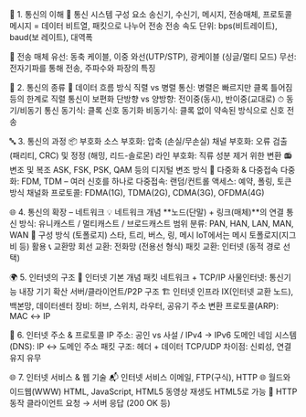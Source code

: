📡 1. 통신의 이해 
🔧 통신 시스템 구성 요소 
송신기, 수신기, 메시지, 전송매체, 프로토콜 
메시지 = 데이터 비트열, 패킷으로 나누어 전송 
전송 속도 단위: bps(비트레이트), baud(보 레이트), 대역폭 

🔌 전송 매체 
유선: 동축 케이블, 이중 와선(UTP/STP), 광케이블 (싱글/멀티 모드) 
무선: 전자기파를 통해 전송, 주파수와 파장의 특징 

🔀 2. 통신의 종류 
🚏 데이터 흐름 방식 
직렬 vs 병렬 통신: 병렬은 빠르지만 클록 틀어짐 등의 한계로 직렬 통신이 보편화 
단방향 vs 양방향: 전이중(동시), 반이중(교대로) 
⏱ 동기/비동기 통신 
동기식: 클록 신호 동기화 
비동기식: 클록 없이 약속된 방식으로 신호 전송

🔤 3. 통신의 과정 
📦 부호화 
소스 부호화: 압축 (손실/무손실) 
채널 부호화: 오류 검출 (패리티, CRC) 및 정정 (해밍, 리드-솔로몬) 
라인 부호화: 직류 성분 제거 위한 변환 
📻 변조 및 복조 
ASK, FSK, PSK, QAM 등의 디지털 변조 방식 
🔀 다중화 & 다중접속 다중화: FDM, TDM – 여러 신호를 하나로 
다중접속: 랜덤/컨트롤 액세스: 예약, 폴링, 토큰 방식 
채널화 프로토콜: FDMA(1G), TDMA(2G), CDMA(3G), OFDMA(4G) 

🌐 4. 통신의 확장 – 네트워크 
💡 네트워크 개념 
**노드(단말) + 링크(매체)**의 연결 
통신 방식: 유니캐스트 / 멀티캐스트 / 브로드캐스트 
범위 분류: PAN, HAN, LAN, MAN, WAN 
🧵 구성 방식 (토폴로지) 
스타, 트리, 버스, 링, 메시 
IoT에서는 메시 토폴로지(지그비 등) 활용 
📞 교환망 
회선 교환: 전화망 (전용선 형식) 
패킷 교환: 인터넷 (동적 경로 선택) 

🌍 5. 인터넷의 구조 
🔁 인터넷 기본 개념 
패킷 네트워크 + TCP/IP 
사물인터넷: 통신기능 내장 기기 확산
서버/클라이언트/P2P 구조 
🏗 인터넷 인프라 
IX(인터넷 교환 노드), 백본망, 데이터센터 
장비: 허브, 스위치, 라우터, 공유기 
주소 변환 프로토콜(ARP): MAC ↔ IP 

🧭 6. 인터넷 주소 & 프로토콜 
IP 주소: 공인 vs 사설 / IPv4 → IPv6 
도메인 네임 시스템(DNS): IP ↔ 도메인 주소 
패킷 구조: 헤더 + 데이터 TCP/UDP 
차이점: 신뢰성, 연결 유지 유무 

🌐 7. 인터넷 서비스 & 웹 기술 
📬 인터넷 서비스 
이메일, FTP(구식), HTTP 
🌐 월드와이드웹(WWW) 
HTML, JavaScript, HTML5 
동영상 재생도 HTML5로 가능 
📡 HTTP 동작 
클라이언트 요청 → 서버 응답 (200 OK 등) 
